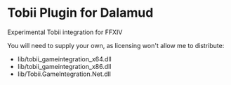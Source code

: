 # Tobii Plugin for Dalamud

Experimental Tobii integration for FFXIV

You will need to supply your own, as licensing won't allow me to distribute:
 - lib/tobii_gameintegration_x64.dll
 - lib/tobii_gameintegration_x86.dll
 - lib/Tobii.GameIntegration.Net.dll
